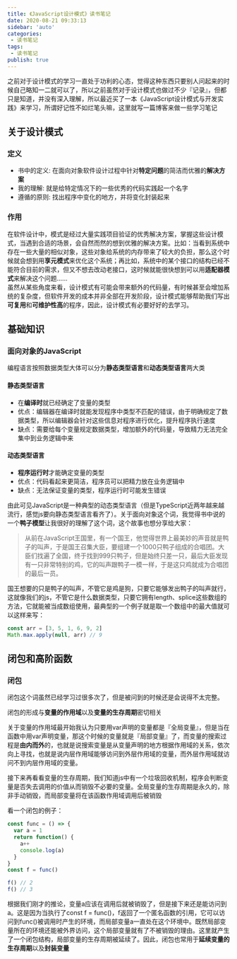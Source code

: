 ```yaml
--- 
title: 《JavaScript设计模式》读书笔记
date: 2020-08-21 09:33:13
sidebar: 'auto'
categories: 
 - 读书笔记
tags: 
 - 读书笔记
publish: true
---
```


之前对于设计模式的学习一直处于功利的心态，觉得这种东西只要别人问起来的时候自己略知一二就可以了，所以之前虽然对于设计模式也做过不少『记录』，但都只是知道，并没有深入理解，所以最近买了一本《JavaScript设计模式与开发实践》来学习，所谓好记性不如烂笔头嘛，这里就写一篇博客来做一些学习笔记

## 关于设计模式

### 定义

- 书中的定义: 在面向对象软件设计过程中针对**特定问题**的简洁而优雅的**解决方案**
- 我的理解: 就是给特定情况下的一些优秀的代码实践起一个名字
- 遵循的原则: 找出程序中变化的地方，并将变化封装起来

### 作用

在软件设计中，模式是经过大量实践项目验证的优秀解决方案，掌握这些设计模式，当遇到合适的场景，会自然而然的想到优雅的解决方案。比如：当看到系统中存在一些大量的相似对象，这些对象给系统的内存带来了较大的负担，那么这个时候就会想到用**享元模式**来优化这个系统；再比如，系统中的某个接口的结构已经不能符合目前的需求，但又不想去改动老接口，这时候就能很快想到可以用**适配器模式**来解决这个问题......  
虽然从某些角度来看，设计模式有可能会带来额外的代码量，有时候甚至会增加系统的复杂度，但软件开发的成本并非全部在开发阶段，设计模式能够帮助我们写出**可复用**和**可维护性高**的程序，因此，设计模式有必要好好的去学习。

## 基础知识

### 面向对象的JavaScript

编程语言按照数据类型大体可以分为**静态类型语言**和**动态类型语言**两大类

#### 静态类型语言

- 在**编译时**就已经确定了变量的类型
- 优点：编辑器在编译时就能发现程序中类型不匹配的错误，由于明确规定了数据类型，所以编辑器会针对这些信息对程序进行优化，提升程序执行速度
- 缺点：需要给每个变量规定数据类型，增加额外的代码量，导致精力无法完全集中到业务逻辑中来

#### 动态类型语言

- **程序运行时**才能确定变量的类型
- 优点：代码看起来更简洁，程序员可以把精力放在业务逻辑中
- 缺点：无法保证变量的类型，程序运行时可能发生错误

由此可见JavaScript是一种典型的动态类型语言（但是TypeScript近两年越来越流行，感觉js要向静态类型语言看齐了）。关于面向对象这个词，我觉得书中说的一个**鸭子模型**让我很好的理解了这个词，这个故事也想分享给大家：

> 从前在JavaScript王国里，有一个国王，他觉得世界上最美妙的声音就是鸭子的叫声，于是国王召集大臣，要组建一个1000只鸭子组成的合唱团。大臣们找遍了全国，终于找到999只鸭子，但是始终只差一只，最后大臣发现有一只非常特别的鸡，它的叫声跟鸭子一模一样，于是这只鸡就成为合唱团的最后一员。

国王想要的只是鸭子的叫声，不管它是鸡是狗，只要它能够发出鸭子的叫声就行，这就像我们的js，不管它是什么数据类型，只要它拥有length、splice这些数组的方法，它就能被当成数组使用，最典型的一个例子就是取一个数组中的最大值就可以这样来写：

```js
const arr = [3, 5, 1, 6, 9, 2]
Math.max.apply(null, arr) // 9
```

## 闭包和高阶函数

### 闭包

闭包这个词虽然已经学习过很多次了，但是被问到的时候还是会说得不太完整。

闭包的形成与**变量的作用域**以及**变量的生存周期**密切相关

关于变量的作用域最开始我认为只要用var声明的变量都是『全局变量』，但是当在函数中用var声明变量，那这个时候的变量就是『局部变量』了，而变量的搜索过程是**由内而外**的，也就是说搜索变量是从变量声明的地方根据作用域的关系，依次向上寻找，也就是说内层作用域能够访问到外层作用域的变量，而外层作用域就访问不到内层作用域的变量。

接下来再看看变量的生存周期，我们知道js中有一个垃圾回收机制，程序会判断变量是否失去调用的价值从而销毁不必要的变量。全局变量的生存周期是永久的，除非手动销毁，而局部变量将在该函数作用域调用后被销毁

看一个闭包的例子：

```js
const func = () => {
  var a = 1
  return function() {
    a++
    console.log(a)
  }
}
const f = func()

f() // 2
f() // 3
```

根据我们刚才的推论，变量a应该在调用后就被销毁了，但是接下来还是能访问到a。这是因为当执行了const f = func()，f返回了一个匿名函数的引用，它可以访问到func()被调用时产生的环境，而局部变量a一直处在这个环境中。既然局部变量所在的环境还能被外界访问，这个局部变量就有了不被销毁的理由。这里就产生了一个闭包结构，局部变量的生存周期被延续了。因此，闭包也常用于**延续变量的生存周期**以及**封装变量**

